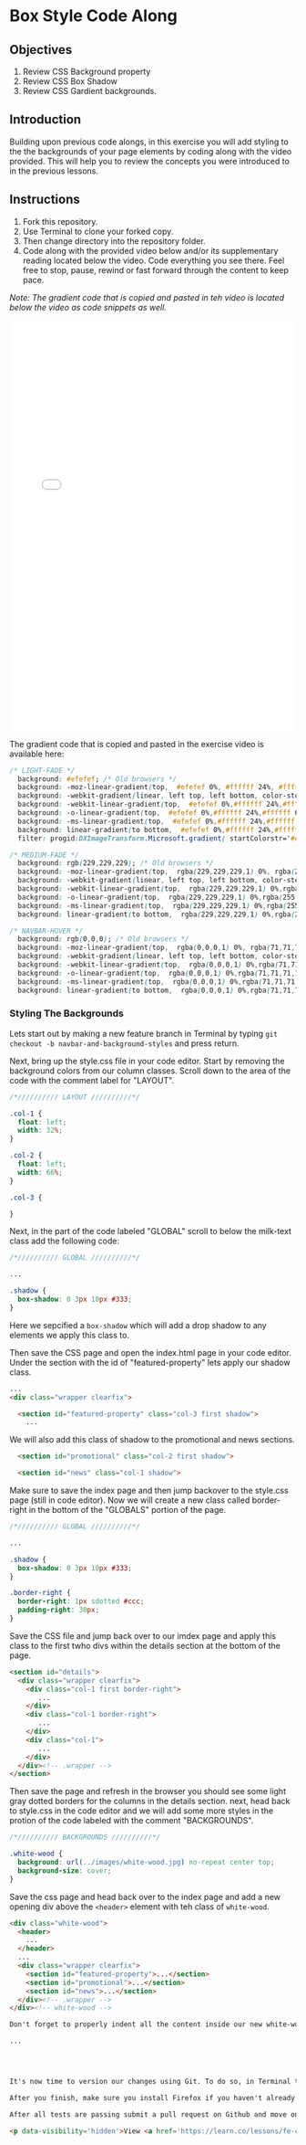 # Box Style Code Along

## Objectives

1. Review CSS Background property
2. Review CSS Box Shadow
3. Review CSS Gardient backgrounds.

## Introduction

Building upon previous code alongs, in this exercise you will add styling to the the backgrounds of your page elements by coding along with the video provided. This will help you to review the concepts you were introduced to in the previous lessons.

## Instructions

1. Fork this repository.
2. Use Terminal to clone your forked copy.
3. Then change directory into the repository folder.
4. Code along with the provided video below and/or its supplementary reading located below the video. Code everything you see there. Feel free to stop, pause, rewind or fast forward through the content to keep pace.

*Note: The gradient code that is copied and pasted in teh video is located below the video as code snippets as well.*

<iframe width="100%" height="720" src="//www.youtube.com/embed/Y4El1I-hagQ?rel=0&controls=1&showinfo=1" frameborder="0" allowfullscreen></iframe>

The gradient code that is copied and pasted in the exercise video is available here:

```css
/* LIGHT-FADE */
  background: #efefef; /* Old browsers */
  background: -moz-linear-gradient(top,  #efefef 0%, #ffffff 24%, #ffffff 68%, #dddddd 100%); /* FF3.6+ */
  background: -webkit-gradient(linear, left top, left bottom, color-stop(0%,#efefef), color-stop(24%,#ffffff), color-stop(68%,#ffffff), color-stop(100%,#dddddd)); /* Chrome,Safari4+ */
  background: -webkit-linear-gradient(top,  #efefef 0%,#ffffff 24%,#ffffff 68%,#dddddd 100%); /* Chrome10+,Safari5.1+ */
  background: -o-linear-gradient(top,  #efefef 0%,#ffffff 24%,#ffffff 68%,#dddddd 100%); /* Opera 11.10+ */
  background: -ms-linear-gradient(top,  #efefef 0%,#ffffff 24%,#ffffff 68%,#dddddd 100%); /* IE10+ */
  background: linear-gradient(to bottom,  #efefef 0%,#ffffff 24%,#ffffff 68%,#dddddd 100%); /* W3C */
  filter: progid:DXImageTransform.Microsoft.gradient( startColorstr='#efefef', endColorstr='#dddddd',GradientType=0 ); /* IE6-9 */
```

```css
/* MEDIUM-FADE */
  background: rgb(229,229,229); /* Old browsers */
  background: -moz-linear-gradient(top,  rgba(229,229,229,1) 0%, rgba(255,255,255,1) 99%); /* FF3.6+ */
  background: -webkit-gradient(linear, left top, left bottom, color-stop(0%,rgba(229,229,229,1)), color-stop(99%,rgba(255,255,255,1))); /* Chrome,Safari4+ */
  background: -webkit-linear-gradient(top,  rgba(229,229,229,1) 0%,rgba(255,255,255,1) 99%); /* Chrome10+,Safari5.1+ */
  background: -o-linear-gradient(top,  rgba(229,229,229,1) 0%,rgba(255,255,255,1) 99%); /* Opera 11.10+ */
  background: -ms-linear-gradient(top,  rgba(229,229,229,1) 0%,rgba(255,255,255,1) 99%); /* IE10+ */
  background: linear-gradient(to bottom,  rgba(229,229,229,1) 0%,rgba(255,255,255,1) 99%); /* W3C */
```

```css
/* NAVBAR-HOVER */
  background: rgb(0,0,0); /* Old browsers */
  background: -moz-linear-gradient(top,  rgba(0,0,0,1) 0%, rgba(71,71,71,1) 28%, rgba(81,81,81,1) 35%, rgba(71,71,71,1) 72%, rgba(43,43,43,1) 87%, rgba(28,28,28,1) 91%, rgba(0,0,0,1) 100%); /* FF3.6+ */
  background: -webkit-gradient(linear, left top, left bottom, color-stop(0%,rgba(0,0,0,1)), color-stop(28%,rgba(71,71,71,1)), color-stop(35%,rgba(81,81,81,1)), color-stop(72%,rgba(71,71,71,1)), color-stop(87%,rgba(43,43,43,1)), color-stop(91%,rgba(28,28,28,1)), color-stop(100%,rgba(0,0,0,1))); /* Chrome,Safari4+ */
  background: -webkit-linear-gradient(top,  rgba(0,0,0,1) 0%,rgba(71,71,71,1) 28%,rgba(81,81,81,1) 35%,rgba(71,71,71,1) 72%,rgba(43,43,43,1) 87%,rgba(28,28,28,1) 91%,rgba(0,0,0,1) 100%); /* Chrome10+,Safari5.1+ */
  background: -o-linear-gradient(top,  rgba(0,0,0,1) 0%,rgba(71,71,71,1) 28%,rgba(81,81,81,1) 35%,rgba(71,71,71,1) 72%,rgba(43,43,43,1) 87%,rgba(28,28,28,1) 91%,rgba(0,0,0,1) 100%); /* Opera 11.10+ */
  background: -ms-linear-gradient(top,  rgba(0,0,0,1) 0%,rgba(71,71,71,1) 28%,rgba(81,81,81,1) 35%,rgba(71,71,71,1) 72%,rgba(43,43,43,1) 87%,rgba(28,28,28,1) 91%,rgba(0,0,0,1) 100%); /* IE10+ */
  background: linear-gradient(to bottom,  rgba(0,0,0,1) 0%,rgba(71,71,71,1) 28%,rgba(81,81,81,1) 35%,rgba(71,71,71,1) 72%,rgba(43,43,43,1) 87%,rgba(28,28,28,1) 91%,rgba(0,0,0,1) 100%); /* W3C */
```

### Styling The Backgrounds

Lets start out by making a new feature branch in Terminal by typing `git checkout -b navbar-and-background-styles` and press return. 

Next, bring up the style.css file in your code editor. Start by removing the background colors from our column classes. Scroll down to the area of the code with the comment label for "LAYOUT".

```css
/*////////// LAYOUT //////////*/

.col-1 {
  float: left;
  width: 32%;
}

.col-2 {
  float: left;
  width: 66%;
}

.col-3 {

}

```

Next, in the part of the code labeled "GLOBAL" scroll to below the milk-text class add the following code:

```css
/*////////// GLOBAL //////////*/

...

.shadow {
  box-shadow: 0 3px 10px #333;
}
```

Here we sepcified a `box-shadow` which will add a drop shadow to any elements we apply this class to. 

Then save the CSS page and open the index.html page in your code editor. Under the section with the id of "featured-property" lets apply our shadow class.

```html
...
<div class="wrapper clearfix">

  <section id="featured-property" class="col-3 first shadow">
    ...
```

We will also add this class of shadow to the promotional and news sections.

```html
  <section id="promotional" class="col-2 first shadow">
```

```html
  <section id="news" class="col-1 shadow">
```

Make sure to save the index page and then jump backover to the style.css page (still in code editor). Now we will create a new class called border-right in the bottom of the "GLOBALS" portion of the page.

```css
/*////////// GLOBAL //////////*/

...

.shadow {
  box-shadow: 0 3px 10px #333;
}

.border-right {
  border-right: 1px sdotted #ccc;
  padding-right: 30px;
}
```

Save the CSS file and jump back over to our imdex page and apply this class to the first twho divs within the details section at the bottom of the page.

```html
<section id="details">
  <div class="wrapper clearfix">
    <div class="col-1 first border-right">
       ...
    </div>
    <div class="col-1 border-right">
       ...
    </div>
    <div class="col-1">
       ...
    </div>
  </div><!-- .wrapper -->
</section>
```

Then save the page and refresh in the browser you should see some light gray dotted borders for the columns in the details section. next, head back to style.css in the code editor and we will add some more styles in the protion of the code labeled with the comment "BACKGROUNDS".

```css
/*////////// BACKGROUNDS //////////*/

.white-wood {
  background: url(../images/white-wood.jpg) no-repeat center top;
  background-size: cover;
}
```

Save the css page and head back over to the index page and add a new opening div above the `<header>` element with teh class of `white-wood`.

```html
<div class="white-wood">
  <header>
    ...
  </header>
  ...
  <div class="wrapper clearfix">
    <section id="featured-property">...</section>
    <section id="promotional">...</section>
    <section id="news">...</section>
  </div><!-- .wrapper -->
</div><!-- white-wood -->

Don't forget to properly indent all the content inside our new white-wood div. Now save the page an preview in the browser and you should see the white wood texture appear behind all the main sections.

...




It's now time to version our changes using Git. To do so, in Terminal type `git add .` and press return. Then type `git commit -m "style backgrounds for section, navbar, and details"` and press return. Then push up this feature branch `git push -u origin navbar-and-background-styles` and press return. Next merge the changes into your master branch. Type `git checkout master` and press return, then `git merge navbar-and-background-styles` and press return. Then `git push origin master` and press return.

After you finish, make sure you install Firefox if you haven't already as it is required for the screenshot tests to run. Then, type learn command from Terminal to run local tests (Mac) or type learn-test for Windows.

After all tests are passing submit a pull request on Github and move on to the next lesson!

<p data-visibility='hidden'>View <a href='https://learn.co/lessons/fe-code-along-ex-5' title='Code Along Exercise 5'>Code Along Exercise 5</a> on Learn.co and start learning to code for free.</p>
